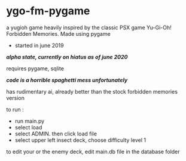# ygo-fm-pygame
a yugioh game heavily inspired by the classic PSX game Yu-Gi-Oh! Forbidden Memories. Made using pygame

- started in june 2019

***alpha state, currently on hiatus as of june 2020***

requires pygame, sqlite

***code is a horrible spaghetti mess unfortunately***

has rudimentary ai, already better than the stock forbidden memories version

to run : 

- run main.py
- select load
- select ADMIN. then click load file
- select upper left insect deck, choose difficulty level 1

to edit your or the enemy deck, edit main.db file in the database folder
